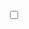 <script>
var defaultDark = true;
window.onload = (ev) => {
    let sw = document.getElementById("theme-switch");
    if (defaultDark){
        sw.checked = defaultDark;
    }
    changeTheme(sw);
}
function changeTheme(themeSwitch) {
    let mess = document.getElementById("theme-message");
    if(themeSwitch.checked){
        document.body.classList.add("dark-theme");
        mess.innerText = "Change theme to light"
    } else {
        document.body.classList.remove("dark-theme");
        mess.innerText = "Change theme to dark"
    }
}
</script>
<nav>
<div>
<p id="theme-message">
</p>
<label class="switch">
<input type="checkbox" id="theme-switch" onchange="changeTheme(this)">
<span class="slider round"></span>
</label>
</div>
</nav>
